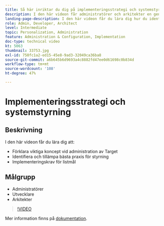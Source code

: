 ```yaml
---
title: Så här inriktar du dig på implementeringsstrategi och systemstyrning
description: I den här videon får administratörer och arkitekter en genomgång av att administrera och implementera Adobe Target. I den här videon får du lära dig hur du identifierar och tillämpar bästa praxis för styrning och listar implementeringskrav för Target.
landing-page-description: I den här videon får du lära dig hur du identifierar och tillämpar bästa praxis för styrning och listar implementeringskrav för Target.
role: Admin, Developer, Architect
level: Intermediate
topic: Personalization, Administration
feature: Administration & Configuration, Implementation
doc-type: technical video
kt: 5063
thumbnail: 33753.jpg
exl-id: 750fc1a2-ed15-45e8-9ad3-32049ca36ba8
source-git-commit: a6b645b6d9693a4c8882fd47ee0d61698c0b834d
workflow-type: tm+mt
source-wordcount: '108'
ht-degree: 47%

---
```


# Implementeringsstrategi och systemstyrning

## Beskrivning

I den här videon får du lära dig att:

* Förklara viktiga koncept vid administration av Target
* Identifiera och tillämpa bästa praxis för styrning
* Implementeringskrav för listmål

## Målgrupp

* Administratörer
* Utvecklare
* Arkitekter

>[!VIDEO](https://video.tv.adobe.com/v/33753/?quality=12)

Mer information finns på [dokumentation](https://experienceleague.adobe.com/docs/target/using/administer/administrating-target.html?lang=en).
